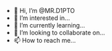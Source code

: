 - 👋 Hi, I’m @MR.D1PTO
- 👀 I’m interested in...
- 🌱 I’m currently learning...
- 💞️ I’m looking to collaborate on...
- 📫 How to reach me...

<!---
D1PTO-Official/D1PTO-Official is a ✨ special ✨ repository because its `README.md` (this file) appears on your GitHub profile.
You can click the Preview link to take a look at your changes.
--->
